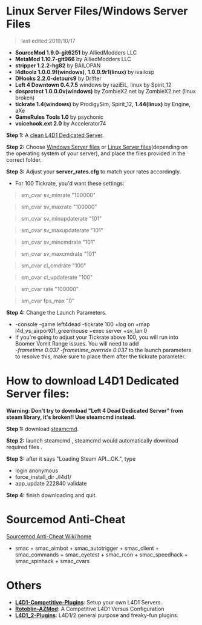 # Linux Server Files/Windows Server Files
>last edited:2019/10/17
* <b>SourceMod 			1.9.0-git6251</b> 	by AlliedModders LLC
* <b>MetaMod 			1.10.7-git966</b> 	by AlliedModders LLC
* <b>stripper 			1.2.2-hg82</b> 		by BAILOPAN
* <b>l4dtoolz 			1.0.0.9f(windows)</b>, <b>1.0.0.9r1(linux)</b> by ivailosp
* <b>DHooks 			2.2.0-detours9</b> 	by Dr!fter
* <b>Left 4 Downtown 	0.4.7.5</b> 		windows by raziEiL, linux by Spirit_12
* <b>dosprotect 		1.0.0.0v(windows)</b> 		by ZombieX2.net by ZombieX2.net (linux broken)
* <b>tickrate 			1.4(windows)</b> by ProdigySim, Spirit_12, <b>1.44(linux)</b> by Engine, aXe
* <b>GameRules Tools 	1.0</b> 			by psychonic
* <b>voicehook.ext 		2.0</b> 			by Accelerator74

**Step 1:** A [clean L4D1 Dedicated Server](https://github.com/fbef0102/L4D1-Server4Dead/blob/master/README.md#how-to-download-l4d1-dedicated-server-files).

**Step 2:** Choose [Windows Server files](https://github.com/fbef0102/L4D1-Server4Dead/releases/download/v2.0/Windows_Server_files.zip) or [Linux Server files](https://github.com/fbef0102/L4D1-Server4Dead/releases/download/v2.0/Linux_Server_files.zip)(depending on the operating system of your server), and place the files provided in the correct folder.

**Step 3:** Adjust your **server_rates.cfg** to match your rates accordingly.  
* For 100 Tickrate, you'd want these settings:
>sm_cvar sv_minrate 			"100000"

>sm_cvar sv_maxrate 			"100000"

>sm_cvar sv_minupdaterate 		"101"

>sm_cvar sv_maxupdaterate 		"101"

>sm_cvar sv_mincmdrate 			"101"

>sm_cvar sv_maxcmdrate 			"101"

>sm_cvar cl_cmdrate			"100"

>sm_cvar cl_updaterate 			"100"

>sm_cvar rate				"100000"

>sm_cvar fps_max    "0"

**Step 4:** Change the Launch Parameters.
  * -console -game left4dead -tickrate 100 +log on +map l4d_vs_airport01_greenhouse +exec server +sv_lan 0
  * If you're going to adjust your Tickrate above 100, you will run into Boomer Vomit Range issues. You will need to add   
  *-frametime 0.037 -frametime_override 0.037* to the launch parameters to resolve this, make sure to place them after the tickrate parameter.

# How to download L4D1 Dedicated Server files:
**Warning: Don't try to download "Left 4 Dead Dedicated Server" from steam library, it's broken!! Use steamcmd instead.**

**Step 1:** download [steamcmd](https://developer.valvesoftware.com/wiki/SteamCMD).

**Step 2:** launch steamcmd , steamcmd would automatically download required files .

**Step 3:** after it says "Loading Steam API...OK.", type
* login anonymous
* force_install_dir ./l4d1/
* app_update 222840 validate

**Step 4:** finish downloading and quit.

# Sourcemod Anti-Cheat
[Sourcemod Anti-Cheat Wiki home](https://bitbucket.org/anticheat/smac/wiki/Home)
* smac + smac_aimbot + smac_autotrigger + smac_client + smac_commands + smac_eyetest + smac_rcon + smac_speedhack + smac_spinhack + smac_cvars

# Others
* <b>[L4D1-Competitive-Plugins](https://github.com/fbef0102/L4D1-Competitive-Plugins)</b>: Setup your own L4D1 Servers.
* <b>[Rotoblin-AZMod](https://github.com/fbef0102/Rotoblin-AZMod)</b>: A Competitive L4D1 Versus Configuration
* <b>[L4D1_2-Plugins](https://github.com/fbef0102/L4D1_2-Plugins)</b>: L4D1/2 general purpose and freaky-fun plugins.
